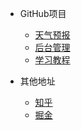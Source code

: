 * GitHub项目
  * [天气预报](https://github.com/iizhengzh/coolweather)
  * [后台管理](https://github.com/iizhengzh/coolweather)
  * [学习教程](https://github.com/iizhengzh/coolweather)

* 其他地址
  * [知乎]()
  * [掘金]()